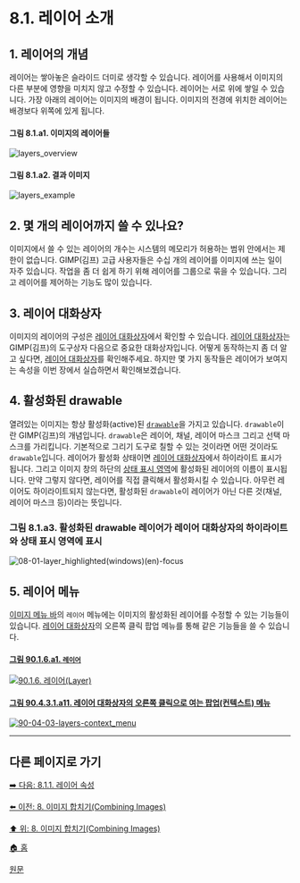 # 8.1. 레이어 소개
## 1. 레이어의 개념
레이어는 쌓아놓은 슬라이드 더미로 생각할 수 있습니다. 레이어를 사용해서 이미지의 다른 부분에 영향을 미치지 않고 수정할 수 있습니다. 레이어는 서로 위에 쌓일 수 있습니다. 가장 아래의 레이어는 이미지의 배경이 됩니다. 이미지의 전경에 위치한 레이어는 배경보다 위쪽에 있게 됩니다.

#### 그림 8.1.a1. 이미지의 레이어들
![layers_overview](https://github.com/wonder13662/gimp/assets/15767104/21268812-0bff-4a6e-b431-f630dcb2d2e2)

#### 그림 8.1.a2. 결과 이미지
![layers_example](https://github.com/wonder13662/gimp/assets/15767104/c898cb64-8208-4d31-bf08-b214d9d88b00)

## 2. 몇 개의 레이어까지 쓸 수 있나요?
이미지에서 쓸 수 있는 레이어의 개수는 시스템의 메모리가 허용하는 범위 안에서는 제한이 없습니다. GIMP(김프) 고급 사용자들은 수십 개의 레이어를 이미지에 쓰는 일이 자주 있습니다. 작업을 좀 더 쉽게 하기 위해 레이어를 그룹으로 묶을 수 있습니다. 그리고 레이어를 제어하는 기능도 많이 있습니다.

## 3. 레이어 대화상자
이미지의 레이어의 구성은 [레이어 대화상자](./15-02-01-layers-dialog.md)에서 확인할 수 있습니다. [레이어 대화상자](./15-02-01-layers-dialog.md)는 GIMP(김프)의 도구상자 다음으로 중요한 대화상자입니다. 어떻게 동작하는지 좀 더 알고 싶다면, [레이어 대화상자](./15-02-01-layers-dialog.md)를 확인해주세요. 하지만 몇 가지 동작들은 레이어가 보여지는 속성을 이번 장에서 실습하면서 확인해보겠습니다.

## 4. 활성화된 drawable
열려있는 이미지는 항상 활성화(active)된 [`drawable`](./19-glossaryx-drawable.md)을 가지고 있습니다. `drawable`이란 GIMP(김프)의 개념입니다. `drawable`은 레이어, 채널, 레이어 마스크 그리고 선택 마스크를 가리킵니다. 기본적으로 그리기 도구로 칠할 수 있는 것이라면 어떤 것이라도 `drawable`입니다. 레이어가 활성화 상태이면 [레이어 대화상자](./15-02-01-layers-dialog.md)에서 하이라이트 표시가 됩니다. 그리고 이미지 창의 하단의 [상태 표시 영역](https://wonder13662.github.io/gimp/2.10.36_ko/03-02-02-image-windowx-09-status-area.html#%EA%B7%B8%EB%A6%BC-9059a111-%EC%9D%B4%EB%AF%B8%EC%A7%80-%EC%B0%BD-%EC%95%84%EB%9E%98%EC%9D%98-%EC%83%81%ED%83%9C-%ED%91%9C%EC%8B%9C-%EC%98%81%EC%97%AD)에 활성화된 레이어의 이름이 표시됩니다. 만약 그렇지 않다면, 레이어를 직접 클릭해서 활성화시킬 수 있습니다. 아무런 레이어도 하이라이트되지 않는다면, 활성화된 `drawable`이 레이어가 아닌 다른 것(채널, 레이어 마스크 등)이라는 뜻입니다.

### 그림 8.1.a3. 활성화된 drawable 레이어가 레이어 대화상자의 하이라이트와 상태 표시 영역에 표시
![08-01-layer_highlighted(windows)(en)-focus](https://github.com/wonder13662/gimp/assets/15767104/4bee9406-fe84-4143-9d8f-cc8f0ce53d1e)

## 5. 레이어 메뉴
[이미지 메뉴 바](./03-02-02-image-windowx-02-image-menu.md)의 `레이어` 메뉴에는 이미지의 활성화된 레이어를 수정할 수 있는 기능들이 있습니다. [레이어 대화상자](./15-02-01-layers-dialog.md)의 오른쪽 클릭 팝업 메뉴를 통해 같은 기능들을 쓸 수 있습니다.

#### [그림 90.1.6.a1. `레이어`](https://wonder13662.github.io/gimp/2.10.36_ko/90-01-06-layer.html#%EA%B7%B8%EB%A6%BC-9016a1-%EB%A0%88%EC%9D%B4%EC%96%B4) 
[![90.1.6. 레이어(Layer)](https://github.com/wonder13662/gimp/assets/15767104/3f4bfc3c-ecba-45b9-bca5-c4ffcc4a28bf)](https://wonder13662.github.io/gimp/2.10.36_ko/90-01-06-layer.html#%EA%B7%B8%EB%A6%BC-9016a1-%EB%A0%88%EC%9D%B4%EC%96%B4) 

#### [그림 90.4.3.1.a11. 레이어 대화상자의 오른쪽 클릭으로 여는 팝업(컨텍스트) 메뉴](https://wonder13662.github.io/gimp/2.10.36_ko/90-04-03-layersx-01-context_menu.html#%EA%B7%B8%EB%A6%BC-90431a11-%EB%A0%88%EC%9D%B4%EC%96%B4-%EB%8C%80%ED%99%94%EC%83%81%EC%9E%90%EC%9D%98-%EC%98%A4%EB%A5%B8%EC%AA%BD-%ED%81%B4%EB%A6%AD%EC%9C%BC%EB%A1%9C-%EC%97%AC%EB%8A%94-%ED%8C%9D%EC%97%85%EC%BB%A8%ED%85%8D%EC%8A%A4%ED%8A%B8-%EB%A9%94%EB%89%B4)
[![90-04-03-layers-context_menu](https://github.com/wonder13662/gimp/assets/15767104/8af04c42-4bdb-42f1-a95e-7f870b07b11b)](https://wonder13662.github.io/gimp/2.10.36_ko/90-04-03-layersx-01-context_menu.html#%EA%B7%B8%EB%A6%BC-90431a11-%EB%A0%88%EC%9D%B4%EC%96%B4-%EB%8C%80%ED%99%94%EC%83%81%EC%9E%90%EC%9D%98-%EC%98%A4%EB%A5%B8%EC%AA%BD-%ED%81%B4%EB%A6%AD%EC%9C%BC%EB%A1%9C-%EC%97%AC%EB%8A%94-%ED%8C%9D%EC%97%85%EC%BB%A8%ED%85%8D%EC%8A%A4%ED%8A%B8-%EB%A9%94%EB%89%B4)

***

## 다른 페이지로 가기
[➡️ 다음: 8.1.1. 레이어 속성](./08-01-introduction-to-layersx-01-layer_properties.md)

[⬅️ 이전: 8. 이미지 합치기(Combining Images)](./08-00-combining-images.md)

[⬆️ 위: 8. 이미지 합치기(Combining Images)](./08-00-combining-images.md)

[🏠 홈](./00-home.md)

[원문](https://docs.gimp.org/2.10/ko/gimp-image-combining.html)
